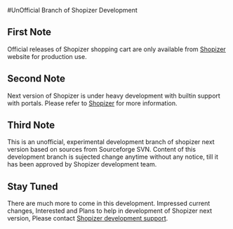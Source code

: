 #UnOfficial Branch of Shopizer Development

## First Note
Official releases of Shopizer shopping cart are only available from [Shopizer](http://www.shopizer.com/ "Shopizer official website") website for production use.

## Second Note
Next version of Shopizer is under heavy development with builtin support with portals. Please refer to [Shopizer](http://www.shopizer.com/shopizer-1-2-in-good-shape-for-an-october-release/ "Shopizer Blog") for more information.

## Third Note
This is an unofficial, experimental development branch of shopizer  next version based on sources from Sourceforge SVN. Content of this development branch is sujected change anytime without any notice, till it has been approved by Shopizer development team.

## Stay Tuned
There are much more to come in this development. Impressed current changes, Interested and Plans to help in development of Shopizer next version, Please contact [Shopizer development support](http://www.shopizer.com/about/ "Contact Shopizer Support").
